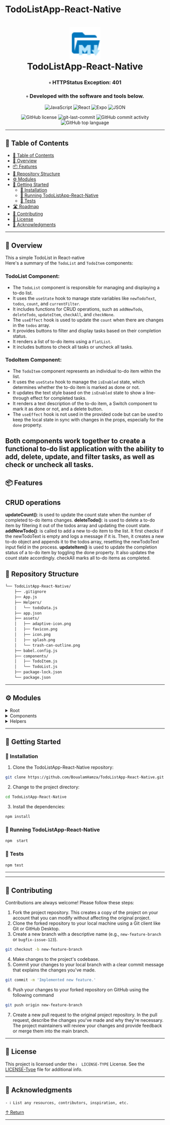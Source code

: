 # TodoListApp-React-Native
<div align="center">
<h1 align="center">
<img src="https://raw.githubusercontent.com/PKief/vscode-material-icon-theme/ec559a9f6bfd399b82bb44393651661b08aaf7ba/icons/folder-markdown-open.svg" width="100" />
<br>TodoListApp-React-Native</h1>
<h3>◦ HTTPStatus Exception: 401</h3>
<h3>◦ Developed with the software and tools below.</h3>

<p align="center">
<img src="https://img.shields.io/badge/JavaScript-F7DF1E.svg?style&logo=JavaScript&logoColor=black" alt="JavaScript" />
<img src="https://img.shields.io/badge/React-61DAFB.svg?style&logo=React&logoColor=black" alt="React" />
<img src="https://img.shields.io/badge/Expo-000020.svg?style&logo=Expo&logoColor=white" alt="Expo" />
<img src="https://img.shields.io/badge/JSON-000000.svg?style&logo=JSON&logoColor=white" alt="JSON" />
</p>
<img src="https://img.shields.io/github/license/BoualamHamza/TodoListApp-React-Native.git?style&color=5D6D7E" alt="GitHub license" />
<img src="https://img.shields.io/github/last-commit/BoualamHamza/TodoListApp-React-Native.git?style&color=5D6D7E" alt="git-last-commit" />
<img src="https://img.shields.io/github/commit-activity/m/BoualamHamza/TodoListApp-React-Native.git?style&color=5D6D7E" alt="GitHub commit activity" />
<img src="https://img.shields.io/github/languages/top/BoualamHamza/TodoListApp-React-Native.git?style&color=5D6D7E" alt="GitHub top language" />
</div>

---

## 📖 Table of Contents
- [📖 Table of Contents](#-table-of-contents)
- [📍 Overview](#-overview)
- [📦 Features](#-features)
- [📂 Repository Structure](#-repository-structure)
- [⚙️ Modules](#modules)
- [🚀 Getting Started](#-getting-started)
    - [🔧 Installation](#-installation)
    - [🤖 Running TodoListApp-React-Native](#-running-TodoListApp-React-Native)
    - [🧪 Tests](#-tests)
- [🛣 Roadmap](#-roadmap)
- [🤝 Contributing](#-contributing)
- [📄 License](#-license)
- [👏 Acknowledgments](#-acknowledgments)

---


## 📍 Overview

This a simple TodoList in React-native  
Here's a summary of the `TodoList` and `TodoItem` components:

### TodoList Component:

- The `TodoList` component is responsible for managing and displaying a to-do list.
- It uses the `useState` hook to manage state variables like `newTodoText`, `todos`, `count`, and `currentFilter`.
- It includes functions for CRUD operations, such as `addNewTodo`, `deleteTodo`, `updateItem`, `checkAll`, and `checkNone`.
- The `useEffect` hook is used to update the `count` when there are changes in the `todos` array.
- It provides buttons to filter and display tasks based on their completion status.
- It renders a list of to-do items using a `FlatList`.
- It includes buttons to check all tasks or uncheck all tasks.

### TodoItem Component:

- The `TodoItem` component represents an individual to-do item within the list.
- It uses the `useState` hook to manage the `isEnabled` state, which determines whether the to-do item is marked as done or not.
- It updates the text style based on the `isEnabled` state to show a line-through effect for completed tasks.
- It renders a text description of the to-do item, a Switch component to mark it as done or not, and a delete button.
- The `useEffect` hook is not used in the provided code but can be used to keep the local state in sync with changes in the props, especially for the `done` property.

Both components work together to create a functional to-do list application with the ability to add, delete, update, and filter tasks, as well as check or uncheck all tasks.
---

## 📦 Features

CRUD operations
---
**updateCount()**:  is used to update the count state when the number of completed to-do items changes.
**deleteTodo()**:  is used to delete a to-do item by filtering it out of the todos array and updating the count state.
**addNewTodo()**: is called to add a new to-do item to the list. It first checks if the newTodoText is empty and logs a message if it is. Then, it creates a new to-do object and appends it to the todos array, resetting the newTodoText input field in the process.
**updateItem()** is used to update the completion status of a to-do item by toggling the done property. It also updates the count state accordingly.
checkAll marks all to-do items as completed.

## 📂 Repository Structure

```sh
└── TodoListApp-React-Native/
    ├── .gitignore
    ├── App.js
    ├── Helpers/
    │   └── todoData.js
    ├── app.json
    ├── assets/
    │   ├── adaptive-icon.png
    │   ├── favicon.png
    │   ├── icon.png
    │   ├── splash.png
    │   └── trash-can-outline.png
    ├── babel.config.js
    ├── components/
    │   ├── TodoItem.js
    │   └── TodoList.js
    ├── package-lock.json
    └── package.json
```


---

## ⚙️ Modules

<details closed><summary>Root</summary>

| File                                                                                                      | Summary                   |
| ---                                                                                                       | ---                       |
| [babel.config.js](https://github.com/BoualamHamza/TodoListApp-React-Native.git/blob/main/babel.config.js) | HTTPStatus Exception: 401 |
| [App.js](https://github.com/BoualamHamza/TodoListApp-React-Native.git/blob/main/App.js)                   | HTTPStatus Exception: 401 |

</details>

<details closed><summary>Components</summary>

| File                                                                                                         | Summary                   |
| ---                                                                                                          | ---                       |
| [TodoList.js](https://github.com/BoualamHamza/TodoListApp-React-Native.git/blob/main/components/TodoList.js) | List contains all the todoItem it uses helpers.js to initialize the content |
| [TodoItem.js](https://github.com/BoualamHamza/TodoListApp-React-Native.git/blob/main/components/TodoItem.js) |- The `TodoItem` component represents an individual to-do item within the list.
 |

</details>

<details closed><summary>Helpers</summary>

| File                                                                                                      | Summary                   |
| ---                                                                                                       | ---                       |
| [todoData.js](https://github.com/BoualamHamza/TodoListApp-React-Native.git/blob/main/Helpers/todoData.js) | HTTPStatus Exception: 401 |

</details>

---

## 🚀 Getting Started

### 🔧 Installation

1. Clone the TodoListApp-React-Native repository:
```sh
git clone https://github.com/BoualamHamza/TodoListApp-React-Native.git
```

2. Change to the project directory:
```sh
cd TodoListApp-React-Native
```

3. Install the dependencies:
```sh
npm install
```

### 🤖 Running TodoListApp-React-Native

```sh
npm  start 
```

### 🧪 Tests
```sh
npm test
```

---


---

## 🤝 Contributing

Contributions are always welcome! Please follow these steps:
1. Fork the project repository. This creates a copy of the project on your account that you can modify without affecting the original project.
2. Clone the forked repository to your local machine using a Git client like Git or GitHub Desktop.
3. Create a new branch with a descriptive name (e.g., `new-feature-branch` or `bugfix-issue-123`).
```sh
git checkout -b new-feature-branch
```
4. Make changes to the project's codebase.
5. Commit your changes to your local branch with a clear commit message that explains the changes you've made.
```sh
git commit -m 'Implemented new feature.'
```
6. Push your changes to your forked repository on GitHub using the following command
```sh
git push origin new-feature-branch
```
7. Create a new pull request to the original project repository. In the pull request, describe the changes you've made and why they're necessary.
The project maintainers will review your changes and provide feedback or merge them into the main branch.

---

## 📄 License

This project is licensed under the `ℹ️  LICENSE-TYPE` License. See the [LICENSE-Type](LICENSE) file for additional info.

---

## 👏 Acknowledgments

`- ℹ️ List any resources, contributors, inspiration, etc.`

[↑ Return](#Top)

---
